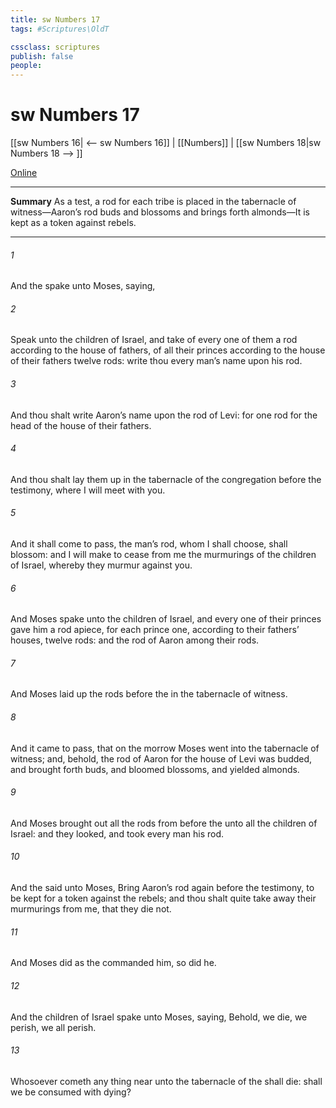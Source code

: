 ```yaml
---
title: sw Numbers 17
tags: #Scriptures\OldT

cssclass: scriptures
publish: false
people:
---
```


# sw Numbers 17
[[sw Numbers 16| <-- sw Numbers 16]] | [[Numbers]] | [[sw Numbers 18|sw Numbers 18 --> ]]

[Online](https://churchofjesuschrist.org/study/scriptures/ot/num/17?lang=eng)

---
__Summary__
As a test, a rod for each tribe is placed in the tabernacle of witness—Aaron’s rod buds and blossoms and brings forth almonds—It is kept as a token against rebels.

---
###### 1 
And the  spake unto Moses, saying,

###### 2 
Speak unto the children of Israel, and take of every one of them a rod according to the house of  fathers, of all their princes according to the house of their fathers twelve rods: write thou every man’s name upon his rod.

###### 3 
And thou shalt write Aaron’s name upon the rod of Levi: for one rod  for the head of the house of their fathers.

###### 4 
And thou shalt lay them up in the tabernacle of the congregation before the testimony, where I will meet with you.

###### 5 
And it shall come to pass,  the man’s rod, whom I shall choose, shall blossom: and I will make to cease from me the murmurings of the children of Israel, whereby they murmur against you.

###### 6 
And Moses spake unto the children of Israel, and every one of their princes gave him a rod apiece, for each prince one, according to their fathers’ houses,  twelve rods: and the rod of Aaron  among their rods.

###### 7 
And Moses laid up the rods before the  in the tabernacle of witness.

###### 8 
And it came to pass, that on the morrow Moses went into the tabernacle of witness; and, behold, the rod of Aaron for the house of Levi was budded, and brought forth buds, and bloomed blossoms, and yielded almonds.

###### 9 
And Moses brought out all the rods from before the  unto all the children of Israel: and they looked, and took every man his rod.

###### 10 
And the  said unto Moses, Bring Aaron’s rod again before the testimony, to be kept for a token against the rebels; and thou shalt quite take away their murmurings from me, that they die not.

###### 11 
And Moses did  as the  commanded him, so did he.

###### 12 
And the children of Israel spake unto Moses, saying, Behold, we die, we perish, we all perish.

###### 13 
Whosoever cometh any thing near unto the tabernacle of the  shall die: shall we be consumed with dying?

